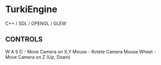 # TurkiEngine
C++ / SDL / OPENGL / GLEW




CONTROLS
----------------------------------------
W A S D     - Move Camera on X,Y
Mouse       - Rotete Camera
Mouse Wheel - Move Camera on Z (Up, Down) 
